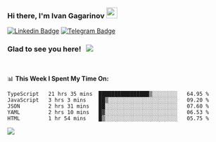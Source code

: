 ### Hi there, I'm Ivan Gagarinov <img src="https://media.giphy.com/media/hvRJCLFzcasrR4ia7z/giphy.gif" width="25px">

[![Linkedin Badge](https://img.shields.io/badge/-LinkedIn-0e76a8?style=flat-square&logo=Linkedin&logoColor=white)](https://linkedin.com/in/ivan-gagarinov-142ba3141/)
[![Telegram Badge](https://img.shields.io/badge/-Telegram-0088cc?style=flat-square&logo=Telegram&logoColor=white)](https://t.me/igagarinov)

### Glad to see you here! &nbsp; ![](https://visitor-badge.glitch.me/badge?page_id=dzencot.dzencot)

</br>

📊 **This Week I Spent My Time On:**
<!--START_SECTION:waka-->
```text
TypeScript   21 hrs 35 mins  ████████████████▒░░░░░░░░   64.95 % 
JavaScript   3 hrs 3 mins    ██▒░░░░░░░░░░░░░░░░░░░░░░   09.20 % 
JSON         2 hrs 31 mins   ██░░░░░░░░░░░░░░░░░░░░░░░   07.60 % 
YAML         2 hrs 10 mins   █▓░░░░░░░░░░░░░░░░░░░░░░░   06.53 % 
HTML         1 hr 54 mins    █▒░░░░░░░░░░░░░░░░░░░░░░░   05.75 % 
```
<!--END_SECTION:waka-->

[![](https://github-readme-stats.vercel.app/api?username=dzencot&theme=gruvbox)](https://github.com/dzencot)
